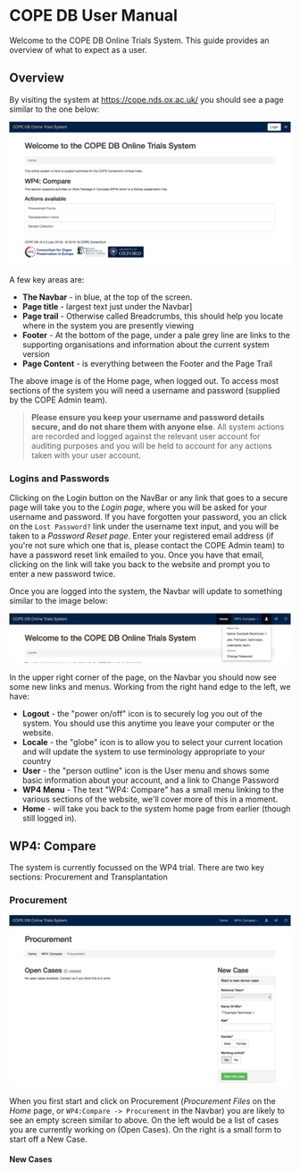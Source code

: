# COPE DB User Manual

Welcome to the COPE DB Online Trials System. This guide provides an overview of what to expect as a user.

## Overview
By visiting the system at https://cope.nds.ox.ac.uk/ you should see a page similar to the one below:

![Screenshot of the home page](static/screen_index.png)

A few key areas are:

* **The Navbar** - in blue, at the top of the screen. 
* **Page title** - largest text just under the Navbar]
* **Page trail** - Otherwise called Breadcrumbs, this should help you locate where in the system you are presently viewing
* **Footer** - At the bottom of the page, under a pale grey line are links to the supporting organisations and information about the current system version
* **Page Content** - is everything between the Footer and the Page Trail

The above image is of the Home page, when logged out. To access most sections of the system you will need a username and password (supplied by the COPE Admin team). 

> **Please ensure you keep your username and password details secure, and do not share them with anyone else**. All system actions are recorded and logged against the relevant user account for auditing purposes and you will be held to account for any actions taken with your user account.

### Logins and Passwords

Clicking on the Login button on the NavBar or any link that goes to a secure page will take you to the *Login page*, where you will be asked for your username and password. If you have forgotten your password, you an click on the `Lost Password?` link under the username text input, and you will be taken to a *Password Reset page*. Enter your registered email address (if you're not sure which one that is, please contact the COPE Admin team) to have a password reset link emailed to you. Once you have that email, clicking on the link will take you back to the website and prompt you to enter a new password twice.

Once you are logged into the system, the Navbar will update to something similar to the image below:

![Navbar with user menu on display](static/screen_index_loggedin.png)

In the upper right corner of the page, on the Navbar you should now see some new links and menus. Working from the right hand edge to the left, we have:

* **Logout** - the "power on/off" icon is to securely log you out of the system. You should use this anytime you leave your computer or the website.
* **Locale** - the "globe" icon is to allow you to select your current location and will update the system to use terminology appropriate to your country
* **User** - the "person outline" icon is the User menu and shows some basic information about your account, and a link to Change Password
* **WP4 Menu** - The text "WP4: Compare" has a small menu linking to the various sections of the website, we'll cover more of this in a moment.
* **Home** - will take you back to the system home page from earlier (though still logged in).

## WP4: Compare

The system is currently focussed on the WP4 trial. There are two key sections: Procurement and Transplantation

### Procurement

![Procurement screenhot showing an emtpy listing](static/screen_procurement_empty.png)

When you first start and click on Procurement (*Procurement Files* on the *Home* page, or `WP4:Compare -> Procurement` in the Navbar) you are likely to see an empty screen similar to above. On the left would be a list of cases you are currently working on (Open Cases). On the right is a small form to start off a New Case.

#### New Cases


